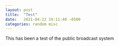 ```yaml
---
layout: post
title:  "Test"
date:   2021-04-22 19:11:40 -0500
categories: random misc
---
```

This has been a test of the public broadcast system
